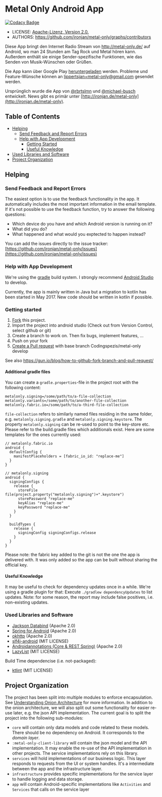 # Metal Only Android App

[![Codacy Badge](https://api.codacy.com/project/badge/Grade/e64554aa306945dbbe50e64ad605c37e)](https://www.codacy.com/app/lippertsjan/metal-only?utm_source=github.com&amp;utm_medium=referral&amp;utm_content=ironjan/metal-only&amp;utm_campaign=Badge_Grade)

 * LICENSE: [Apache-Lizenz, Version 2.0.](https://github.com/ironjan/metal-only/blob/master/LICENSE.txt)
 * AUTHORS: https://github.com/ironjan/metal-only/graphs/contributors

Diese App bringt den Internet Radio Stream von http://metal-only.de/ auf
Android, wo man 24 Stunden am Tag Rock und Metal hören kann. Außerdem enthält 
sie einige Sender-spezifische Funktionen, wie das Senden von Musik-Wünschen 
oder Grüßen.

Die App kann über Google Play [heruntergeladen](https://play.google.com/store/apps/details?id=com.codingspezis.android.metalonly.player) werden. Probleme und 
Feature-Wünsche können an [lippertsjan+metal-only@gmail.com](mailto:lippertsjan+metal-only@gmail.com) 
gesendet werden.

Ursprünglich wurde die App von [@rbrtslmn](https://github.com/rbrtslmn) und 
[@michael-busch](https://github.com/michael-busch) entwickelt. News gibt es 
primär unter [http://ironjan.de/metal-only](http://ironjan.de/metal-only).


## Table of Contents

  * [Helping](#helping)
    * [Send Feedback and Report Errors](#send-feedback-and-report-errors)
    * [Help with App Development](#help-with-app-development)
      * [Getting Started](#getting-started)
      * [Useful Knowledge](#useful-knowledge)
  * [Used Libraries and Software](#used-libraries-and-software)
  * [Project Organization](#project-organization)

## Helping

### Send Feedback and Report Errors

The easiest option is to use the feedback functionality in the app. It 
automatically includes the most important information in the email template. 
If it's not possible to use the feedback function, try to answer the following 
questions:

 * Which device do you have and which Android version is running on it?
 * What did you do?
 * What happened and what would you exptected to happen instead?

You can add the issues directly to the issue tracker: 
[https://github.com/ironjan/metal-only/issues](https://github.com/ironjan/metal-only/issues)

### Help with App Development

We're using the [gradle](http://tools.android.com/tech-docs/new-build-system/user-guide)
build system. I strongly recommend [Android Studio](https://developer.android.com/sdk/index.html)
to develop. 

Currently, the app is mainly written in Java but a migration to kotlin has been 
started in May 2017. New code should be written in kotlin if possible.

### Getting started

 1. [Fork](https://help.github.com/articles/fork-a-repo/) this project.
 2. Import the project into android studio (Check out from Version Control, 
    select github or git)
 3. Create a branch to work on. Then fix bugs, implement features, ...
 4. Push on your fork
 5. [Create a Pull request](https://help.github.com/articles/creating-a-pull-request/) 
    with base branch Codingspezis/metal-only develop
 
See also https://gun.io/blog/how-to-github-fork-branch-and-pull-request/

#### Additional gradle files

You can create a `gradle.properties`-file in the project root with the following content:

```
metalonly.signing=/some/path/to/a-file-collection
metalonly.variants=/some/path/to/another-file-collection
metalonly.fabric.io=/some/path/to/a-third-file-collection
```

`file-collection` refers to similarly named files residing in the same folder, e.g. `metalonly.signing.gradle`
and `metalonly.signing.keystore`. The property `metalonly.signing` can be re-used to point to the 
key-store etc. Please refer to the build.gradle files which additionals exist. Here are some 
templates for the ones currently used:
 
```
// metalonly.fabric.io
android {
  defaultConfig {
    manifestPlaceholders = [fabric_io_id: "replace-me"]
  }
}
```

```
// metalonly.signing
android {
  signingConfigs {
    release {
      storeFile file(project.property("metalonly.signing")+".keystore")
      storePassword "replace-me"
      keyAlias "replace-me"
      keyPassword "replace-me"
    }
  }

  buildTypes {
    release {
      signingConfig signingConfigs.release
    }
  }
}
```

Please note: the fabric key added to the git is not the one the app is 
delivered with. It was only added so the app can be built without sharing 
the official key.

#### Useful Knowledge

It may be useful to check for dependency updates once in a while. We're using a 
gradle plugin for that: Execute ```./gradlew dependencyUpdates``` to list 
updates. Note: for some reason, the report may include false positives, i.e. 
non-existing updates. 

### Used Libraries and Software

 * [Jackson Databind](http://wiki.fasterxml.com/JacksonHome) (Apache 2.0)
 * [Spring for Android](http://projects.spring.io/spring-android/) (Apache 2.0)
 * [okhttp](https://github.com/square/okhttp) (Apache 2.0)
 * [slf4j-android](https://github.com/twwwt/slf4j) (MIT LICENSE)
 * [Androidannotations (Core & REST Spring)](http://androidannotations.org/) (Apache 2.0)
 * [LazyList](https://www.github.com/thest1/LazyList/) (MIT LICENSE)
 
Build Time dependencise (i.e. not-packaged):

 * [ktlint](https://github.com/shyiko/ktlint) (MIT LICENSE)
 
## Project Organization

The project has been split into multiple modules to enforce encapsulation. See 
[Understanding Onion Architecture](http://blog.thedigitalgroup.com/chetanv/2015/07/06/understanding-onion-architecture/)
for more information. In addition to the onion architecture, we will also 
split out some functionality for easier re-use later, e.g. the json API 
implementation. The current goal is to split the project into the following 
sub-modules:

 * `core` will contain only data models and code related to these models. 
   There should be no dependency on Android. It corresponds to the *domain 
   layer*.
 * `:metal-only-client-library` will contain the json model and the API 
   implementation. It may enable the re-use of the API implementation in 
   other projects. The service implementations rely on this library.
 * `services` will hold implementations of our business logic. This layer 
   responds to requests from the UI or system handles. It's a intermediate 
   between the app and the infrastructure layer.
 * `infrastructure` provides specific implementations for the service layer 
   to handle logging and data storage.
 * `app` will contain Android-specific implementations like `Activities` and 
   `Services` that calls on the service layer
